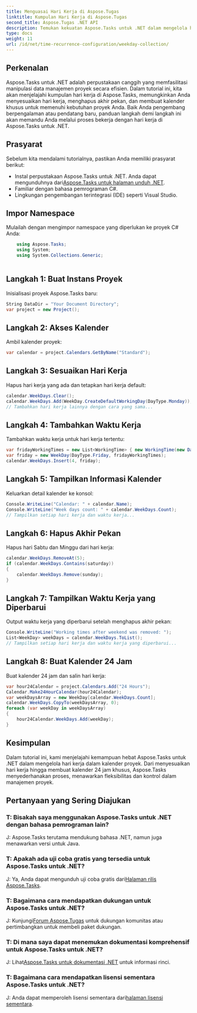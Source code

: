 ```yaml
---
title: Menguasai Hari Kerja di Aspose.Tugas
linktitle: Kumpulan Hari Kerja di Aspose.Tugas
second_title: Aspose.Tugas .NET API
description: Temukan kekuatan Aspose.Tasks untuk .NET dalam mengelola hari kerja dengan mudah. Sesuaikan hari kerja, hapus akhir pekan, dan buat kalender khusus dengan mudah.
type: docs
weight: 11
url: /id/net/time-recurrence-configuration/weekday-collection/
---
```

## Perkenalan
Aspose.Tasks untuk .NET adalah perpustakaan canggih yang memfasilitasi manipulasi data manajemen proyek secara efisien. Dalam tutorial ini, kita akan menjelajahi kumpulan hari kerja di Aspose.Tasks, memungkinkan Anda menyesuaikan hari kerja, menghapus akhir pekan, dan membuat kalender khusus untuk memenuhi kebutuhan proyek Anda. Baik Anda pengembang berpengalaman atau pendatang baru, panduan langkah demi langkah ini akan memandu Anda melalui proses bekerja dengan hari kerja di Aspose.Tasks untuk .NET.
## Prasyarat
Sebelum kita mendalami tutorialnya, pastikan Anda memiliki prasyarat berikut:
-  Instal perpustakaan Aspose.Tasks untuk .NET. Anda dapat mengunduhnya dari[Aspose.Tasks untuk halaman unduh .NET](https://releases.aspose.com/tasks/net/).
- Familiar dengan bahasa pemrograman C#.
- Lingkungan pengembangan terintegrasi (IDE) seperti Visual Studio.
## Impor Namespace
Mulailah dengan mengimpor namespace yang diperlukan ke proyek C# Anda:
```csharp
    using Aspose.Tasks;
    using System;
    using System.Collections.Generic;
    
```
## Langkah 1: Buat Instans Proyek
Inisialisasi proyek Aspose.Tasks baru:
```csharp
String DataDir = "Your Document Directory";
var project = new Project();
```
## Langkah 2: Akses Kalender
Ambil kalender proyek:
```csharp
var calendar = project.Calendars.GetByName("Standard");
```
## Langkah 3: Sesuaikan Hari Kerja
Hapus hari kerja yang ada dan tetapkan hari kerja default:
```csharp
calendar.WeekDays.Clear();
calendar.WeekDays.Add(WeekDay.CreateDefaultWorkingDay(DayType.Monday));
// Tambahkan hari kerja lainnya dengan cara yang sama...
```
## Langkah 4: Tambahkan Waktu Kerja
Tambahkan waktu kerja untuk hari kerja tertentu:
```csharp
var fridayWorkingTimes = new List<WorkingTime> { new WorkingTime(new DateTime(2020, 4, 13, 8, 0, 0), new DateTime(2020, 4, 13, 12, 0, 0)) };
var friday = new WeekDay(DayType.Friday, fridayWorkingTimes);
calendar.WeekDays.Insert(4, friday);
```
## Langkah 5: Tampilkan Informasi Kalender
Keluarkan detail kalender ke konsol:
```csharp
Console.WriteLine("Calendar: " + calendar.Name);
Console.WriteLine("Week days count: " + calendar.WeekDays.Count);
// Tampilkan setiap hari kerja dan waktu kerja...
```
## Langkah 6: Hapus Akhir Pekan
Hapus hari Sabtu dan Minggu dari hari kerja:
```csharp
calendar.WeekDays.RemoveAt(5);
if (calendar.WeekDays.Contains(saturday))
{
    calendar.WeekDays.Remove(sunday);
}
```
## Langkah 7: Tampilkan Waktu Kerja yang Diperbarui
Output waktu kerja yang diperbarui setelah menghapus akhir pekan:
```csharp
Console.WriteLine("Working times after weekend was removed: ");
List<WeekDay> weekDays = calendar.WeekDays.ToList();
// Tampilkan setiap hari kerja dan waktu kerja yang diperbarui...
```
## Langkah 8: Buat Kalender 24 Jam
Buat kalender 24 jam dan salin hari kerja:
```csharp
var hour24Calendar = project.Calendars.Add("24 Hours");
Calendar.Make24HourCalendar(hour24Calendar);
var weekDaysArray = new WeekDay[calendar.WeekDays.Count];
calendar.WeekDays.CopyTo(weekDaysArray, 0);
foreach (var weekDay in weekDaysArray)
{
    hour24Calendar.WeekDays.Add(weekDay);
}
```
## Kesimpulan
Dalam tutorial ini, kami menjelajahi kemampuan hebat Aspose.Tasks untuk .NET dalam mengelola hari kerja dalam kalender proyek. Dari menyesuaikan hari kerja hingga membuat kalender 24 jam khusus, Aspose.Tasks menyederhanakan proses, menawarkan fleksibilitas dan kontrol dalam manajemen proyek.
## Pertanyaan yang Sering Diajukan
### T: Bisakah saya menggunakan Aspose.Tasks untuk .NET dengan bahasa pemrograman lain?
J: Aspose.Tasks terutama mendukung bahasa .NET, namun juga menawarkan versi untuk Java.
### T: Apakah ada uji coba gratis yang tersedia untuk Aspose.Tasks untuk .NET?
 J: Ya, Anda dapat mengunduh uji coba gratis dari[Halaman rilis Aspose.Tasks](https://releases.aspose.com/).
### T: Bagaimana cara mendapatkan dukungan untuk Aspose.Tasks untuk .NET?
 J: Kunjungi[Forum Aspose.Tugas](https://forum.aspose.com/c/tasks/15) untuk dukungan komunitas atau pertimbangkan untuk membeli paket dukungan.
### T: Di mana saya dapat menemukan dokumentasi komprehensif untuk Aspose.Tasks untuk .NET?
 J: Lihat[Aspose.Tasks untuk dokumentasi .NET](https://reference.aspose.com/tasks/net/) untuk informasi rinci.
### T: Bagaimana cara mendapatkan lisensi sementara Aspose.Tasks untuk .NET?
 J: Anda dapat memperoleh lisensi sementara dari[halaman lisensi sementara](https://purchase.aspose.com/temporary-license/).